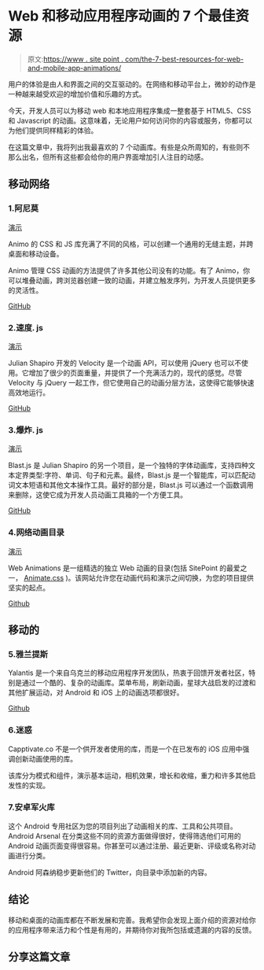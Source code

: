 # Web 和移动应用程序动画的 7 个最佳资源

> 原文:[https://www . site point . com/the-7-best-resources-for-web-and-mobile-app-animations/](https://www.sitepoint.com/the-7-best-resources-for-web-and-mobile-app-animations/)

用户的体验是由人和界面之间的交互驱动的。在网络和移动平台上，微妙的动作是一种越来越受欢迎的增加价值和乐趣的方式。

今天，开发人员可以为移动 web 和本地应用程序集成一整套基于 HTML5、CSS 和 Javascript 的动画。这意味着，无论用户如何访问你的内容或服务，你都可以为他们提供同样精彩的体验。

在这篇文章中，我将列出我最喜欢的 7 个动画库。有些是众所周知的，有些则不那么出名，但所有这些都会给你的用户界面增加引人注目的动感。

## 移动网络

### 1.阿尼莫

[演示](http://labs.bigroomstudios.com/libraries/animo-js)

Animo 的 CSS 和 JS 库充满了不同的风格，可以创建一个通用的无缝主题，并跨桌面和移动设备。

Animo 管理 CSS 动画的方法提供了许多其他公司没有的功能。有了 Animo，你可以堆叠动画，跨浏览器创建一致的动画，并建立触发序列，为开发人员提供更多的灵活性。

[GitHub](https://github.com/ThrivingKings/animo.js)

### 2.速度. js

[演示](http://codepen.io/collection/tIjGb/)

Julian Shapiro 开发的 Velocity 是一个动画 API，可以使用 jQuery 也可以不使用。它增加了很少的页面重量，并提供了一个充满活力的，现代的感觉。尽管 Velocity 与 jQuery 一起工作，但它使用自己的动画分层方法，这使得它能够快速高效地运行。

[GitHub](https://github.com/julianshapiro/velocity)

### 3.爆炸. js

[演示](http://codepen.io/julianshapiro/pen/xmElz)

Blast.js 是 Julian Shapiro 的另一个项目，是一个独特的字体动画库，支持四种文本定界类型:字符、单词、句子和元素。最终，Blast.js 是一个智能库，可以匹配动词文本短语和其他文本操作工具。最好的部分是，Blast.js 可以通过一个函数调用来删除，这使它成为开发人员动画工具箱的一个方便工具。

[GitHub](https://github.com/julianshapiro/blast)

### 4.网络动画目录

[演示](http://web-animations.github.io/web-animations-demos/)

Web Animations 是一组精选的独立 Web 动画的目录(包括 SitePoint 的最爱之一， [Animate.css](https://www.sitepoint.com/top-9-animation-libraries-use/) )。该网站允许您在动画代码和演示之间切换，为您的项目提供坚实的起点。

[Github](https://github.com/web-animations)

## 移动的

### 5.雅兰提斯

Yalantis 是一个来自乌克兰的移动应用程序开发团队，热衷于回馈开发者社区，特别是通过一个酷的、复杂的动画库。菜单布局，刷新动画，星球大战启发的过渡和其他扩展运动，对 Android 和 iOS 上的动画选项都很好。

[Github](https://github.com/Yalantis)

### 6.迷惑

Capptivate.co 不是一个供开发者使用的库，而是一个在已发布的 iOS 应用中强调创新动画使用的库。

该库分为模式和组件，演示基本运动，相机效果，增长和收缩，重力和许多其他启发性的实现。

### 7.安卓军火库

这个 Android 专用社区为您的项目列出了动画相关的库、工具和公共项目。Android Arsenal 在分类这些不同的资源方面做得很好，使得筛选他们可用的 Android 动画页面变得很容易。你甚至可以通过注册、最近更新、评级或名称对动画进行分类。

Android 阿森纳稳步更新他们的 Twitter，向目录中添加新的内容。

## 结论

移动和桌面的动画库都在不断发展和完善。我希望你会发现上面介绍的资源对给你的应用程序带来活力和个性是有用的，并期待你对我所包括或遗漏的内容的反馈。

## 分享这篇文章